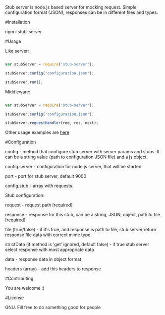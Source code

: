 Stub server is node.js based server for mocking request. 
Simple configuration format (JSON), responses can be in different files and types.

#Installation

npm i stub-server

#Usage

Like server:

````javascript

var stubServer = require('stub-server');

stubServer.config('configuration.json');

stubServer.run();

````

Middleware:

````javascript

var stubServer = require('stub-server');

stubServer.config('configuration.json');

stubServer.requestHandler(req, res, next);

````

Other usage examples are [here](https://github.com/semykin/stub-server/tree/master/examples)


#Configuration

config  - method that configure stub server with server params and stubs. It can be a string value (path to configuration JSON file) and a js object.

config.server - configuration for node.js server, that will be started.

port - port for stub server, default 9000
    
config.stub - array with requests. 

Stub configuration:

request - request path [required]

response - response for this stub, can be a string, JSON, object, path to file [required]

file (true/false) - if it's true, and response is path to file, stub server return response file data with correct mime type.

strictData (if method is 'get' ignored, default false) - if true stub server select response with most appropriate data

data - response data in object format

headers (array) - add this headers to response

#Contributing

You are welcome :)

#License

 GNU. Fill free to do something good for people

